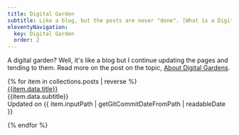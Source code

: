 ```yaml
---
title: Digital Garden
subtitle: Like a blog, but the posts are never "done". [What is a Digital Garden?](/digital-gardens/)
eleventyNavigation:
  key: Digital Garden
  order: 2
---
```

A digital garden? Well, it's like a blog but I continue updating the pages and tending to them. Read more on the post on the topic, [About Digital Gardens](/digital-gardens/).
<section>
{% for item in collections.posts | reverse %}
<!-- <li><a href="{{item.url}}">{{item.data.title}}</a></li> -->
<div class="flex flex-row items-start py-6 space-x-8 sm:p-6 group">
<div class="prose prose-xl">
<a class="group-hover:decoration-wavy" href="{{item.url}}">{{item.data.title}}</a>
<div class="mb-1 text-lg">{{item.data.subtitle}}</div>
<div class="text-sm text-gray-400">Updated on {{ item.inputPath | getGitCommitDateFromPath | readableDate }}</div>

</div>
</div>

{% endfor %}
</section>
